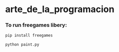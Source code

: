 # arte_de_la_programacion

### To run freegames libery:


```python
pip install freegames
```

```python
python paint.py
```

